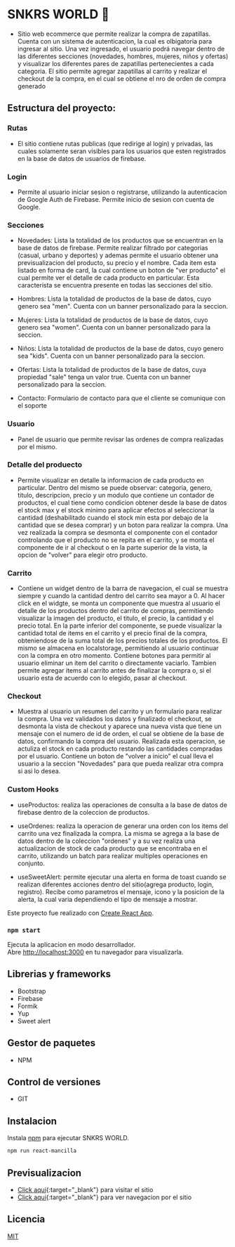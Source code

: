 # SNKRS WORLD 👟
- Sitio web ecommerce que permite realizar la compra de zapatillas. Cuenta con un sistema de        autenticacion, la cual es olbigatoria para ingresar al sitio. Una vez ingresado, el usuario podrá navegar dentro de las diferentes secciones (novedades, hombres, mujeres, niños y ofertas) y visualizar los diferentes pares de zapatillas pertenecientes a cada categoria. El sitio permite agregar zapatillas al carrito y realizar el checkout de la compra, en el cual se obtiene el nro de orden de compra generado

## Estructura del proyecto:

### Rutas
- El sitio contiene rutas publicas (que redirige al login)  y privadas, las cuales solamente seran visibles para los usuarios que esten registrados en la base de datos de usuarios de firebase.

### Login 
- Permite al usuario iniciar sesion o registrarse, utilizando la autenticacion  de Google Auth de Firebase. Permite inicio de sesion con cuenta de Google.

### Secciones

- Novedades: Lista la totalidad de los productos que se encuentran en la base de datos de firebase. Permite realizar filtrado por categorias (casual, urbano y deportes) y ademas permite el usuario obtener una previsualizacion del producto, su precio y el nombre. Cada item esta listado en forma de card, la cual contiene un boton de "ver producto" el cual permite ver el detalle de cada producto en particular. Esta caracterista se encuentra presente en todas las secciones del sitio.

- Hombres: Lista la totalidad de productos de la base de datos, cuyo genero sea "men". Cuenta con un banner personalizado para la seccion.

- Mujeres: Lista la totalidad de productos de la base de datos, cuyo genero sea "women". Cuenta con un banner personalizado para la seccion.

- Niños: Lista la totalidad de productos de la base de datos, cuyo genero sea "kids". Cuenta con un banner personalizado para la seccion.

- Ofertas: Lista la totalidad de productos de la base de datos, cuya propiedad "sale" tenga un valor true. Cuenta con un banner personalizado para la seccion.

- Contacto: Formulario de contacto para que el cliente se comunique con el soporte

### Usuario

- Panel de usuario que permite revisar las ordenes de compra realizadas por el mismo.

### Detalle del produecto

- Permite visualizar en detalle la informacion de cada producto en particular. Dentro del mismo se puede observar: categoria, genero, titulo, descripcion, precio y un modulo que contiene un contador de productos, el cual tiene como condicion obtener desde la base de datos el stock max y el stock minimo para aplicar efectos al seleccionar la cantidad (deshabilitado cuando el stock min esta por debajo de la cantidad que se desea comprar) y un boton para realizar la compra. Una vez realizada la compra se desmonta el componente con el contador controlando que el producto no se repita en el carrito, y se monta el componente de ir al checkout o en la parte superior de la vista, la opcion de "volver" para elegir otro producto.

### Carrito

- Contiene un widget dentro de la barra de navegacion, el cual se muestra siempre y cuando la cantidad dentro del carrito sea mayor a 0. Al hacer click en el widgte, se monta un componente que muestra al usuario el detalle de los productos dentro del carrito de compras, permitiendo visualizar la imagen del producto, el titulo, el precio, la cantidad y el precio total. En la parte inferior del componente, se puede visualizar la cantidad total de items en el carrito y el precio final de la compra, obteniendose de la suma total de los precios totales de los productos. El mismo se almacena en localstorage, permitiendo al usuario continuar con la compra en otro momento.
Contiene botones para permitir al usuario eliminar un item del carrito o directamente vaciarlo. Tambien permite agregar items al carrito antes de finalizar la compra o, si el usuario esta de acuerdo con lo elegido, pasar al checkout.

### Checkout

- Muestra al usuario un resumen del carrito y un formulario para realizar la compra. Una vez validados los datos y finalizado el checkout, se desmonta la vista de checkout y aparece una nueva vista que tiene un mensaje con el numero de id de orden, el cual se obtiene de la base de datos, confirmando la compra del usuario. Realizada esta operacion, se actuliza el stock en cada producto restando las cantidades compradas por el usuario. Contiene un boton de "volver a inicio" el cual lleva el usuario a la seccion "Novedades" para que pueda realizar otra compra si asi lo desea.


### Custom Hooks
- useProductos: realiza las operaciones de consulta a la base de datos de firebase dentro de la coleccion de productos. 

- useOrdenes: realiza la operacion de generar una orden con los items del carrito una vez finalizada la compra. La misma se agrega a la base de datos dentro de la coleccion "ordenes" y a su vez realiza una actualizacion de stock de cada producto que se encontraba en el carrito, utilizando un batch para realizar multiples operaciones en conjunto.

- useSweetAlert: permite ejecutar una alerta en forma de toast cuando se realizan diferentes acciones dentro del sitio(agrega producto, login, registro). Recibe como parametros el mensaje, icono y la posicion de la alerta, la cual varia dependiendo el tipo de mensaje a mostrar.

Este proyecto fue realizado con [Create React App](https://github.com/facebook/create-react-app).


### `npm start`

Ejecuta la aplicacion en modo desarrollador.\
Abre [http://localhost:3000](http://localhost:3000) en tu navegador para visualizarla.

## Librerias y frameworks

- Bootstrap
- Firebase
- Formik
- Yup
- Sweet alert

## Gestor de paquetes
- NPM

## Control de versiones
- GIT


## Instalacion

Instala [npm](https://www.npmjs.com/) para ejecutar SNKRS WORLD.

```bash
npm run react-mancilla
```


## Previsualizacion

- [Click aqui](https://snkrs-world-rodriman92.vercel.app/){:target="_blank"} para visitar el sitio
- [Click aqui](https://www.loom.com/share/f83861be98d74bcd8545d0f408627b27){:target="_blank"} para ver navegacion por el sitio



## Licencia
[MIT](https://choosealicense.com/licenses/mit/)


